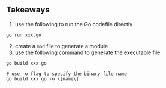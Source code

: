 ## Takeaways
1. use the following to run the Go codefile directly

```shell
go run xxx.go
```

2. create a `mod` file to generate a module
3. use the following command to generate the executable file

```shell
go build xxx.go

# use -o flag to specify the binary file name
go build xxx.go -o \[name\]
```
